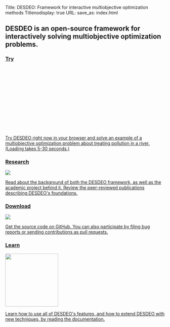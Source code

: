 Title: DESDEO: Framework for interactive multiobjective optimization methods
Titlenodisplay: true
URL:
save_as: index.html

<h2 class="normal sans-serif lh-title mw6 center">
  DESDEO is an open-source framework for interactively solving multiobjective optimization problems.
</h2>

<div class="land-grid">
  <a class="pa3 ma3 bg-near-white pointer dim db normal black no-underline"
     href="https://mybinder.org/v2/gh/industrial-optimization-group/desdeo-vis/master?filepath=desdeo_notebooks%2Fnimbus-river-pollution.ipynb">
    <h3 class="ma0 f3 sans-serif tracked">Try</h3>
    <div style="height: 200px; background-image: url(images/try.svg)" class="mv2 db center contain bg-center"></div>
    <p class="lh-copy serif mb0">
      Try DESDEO right now in your browser and solve an example of a multiobjective optimization problem about treating pollution in a river. (Loading takes 5-30 seconds.)
      </p>
  </a>
  <a class="pa3 ma3 bg-near-white pointer dim db normal black no-underline"
     href="/pages/about-desdeo.html">
    <h3 class="ma0 f3 sans-serif tracked">Research</h3>
    <img class="db w4 center" src="images/science.svg">
    <p class="lh-copy serif mb0">
      Read about the background of both the DESDEO framework, as well as the
      academic project behind it. Review the peer-reviewed publications
      describing DESDEO's foundations.
    </p>
  </a>
  <a class="pa3 ma3 bg-near-white pointer dim db normal black no-underline"
     href="https://github.com/industrial-optimization-group/DESDEO">
    <h3 class="ma0 f3 sans-serif tracked">Download</h3>
    <img class="db center mv2" src="images/github.svg">
    <p class="lh-copy serif mb0">
      Get the source code on GitHub. You can also participate by filing bug reports or sending contributions as pull requests.
    </p>
  </a>
  <a class="pa3 ma3 bg-near-white pointer dim db normal black no-underline"
     href="https://desdeo.readthedocs.io/">
    <h3 class="ma0 f3 sans-serif tracked">Learn</h3>
    <img class="db center mv2" style="height: 167px;" src="images/readthedocs.svg">
    <p class="lh-copy serif mb0">
      Learn how to use all of DESDEO's features, and how to extend DESDEO with new techniques, by reading the documentation.
    </p>
  </a>
</div>
